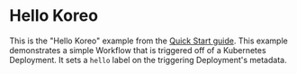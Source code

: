 # Hello Koreo

This is the "Hello Koreo" example from the [Quick Start guide](https://koreo.dev/docs/getting-started/quick-start#hello-koreo).
This example demonstrates a simple Workflow that is triggered off of a
Kubernetes Deployment. It sets a `hello` label on the triggering Deployment's
metadata.
